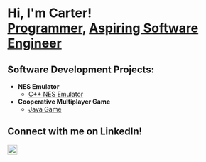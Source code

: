 <h1>Hi, I'm Carter! <br/><a href="https://github.com/hawthorc">Programmer</a>, <a href="https://www.linkedin.com/in/carterhawthorne/">Aspiring Software Engineer</a>

<h2>Software Development Projects:</h2>

- <b>NES Emulator</b>
  - [C++ NES Emulator](https://github.com/hawthorc/OSUcapstone/)
- <b>Cooperative Multiplayer Game</b>
  - [Java Game](https://github.com/hawthorc/GamerTime)

<h2>Connect with me on LinkedIn! </h2>

[<img align="left" alt="Carter Hawthorne | LinkedIn" width="22px" src="https://cdn.jsdelivr.net/npm/simple-icons@v3/icons/linkedin.svg" />][linkedin]

[linkedin]: https://linkedin.com/in/carterhawthorne

<!--
**hawthorc/hawthorc** is a ✨ _special_ ✨ repository because its `README.md` (this file) appears on your GitHub profile.

Here are some ideas to get you started:

- 🔭 I’m currently working on ...
- 🌱 I’m currently learning ...
- 👯 I’m looking to collaborate on ...
- 🤔 I’m looking for help with ...
- 💬 Ask me about ...
- 📫 How to reach me: ...
- 😄 Pronouns: ...
- ⚡ Fun fact: ...
-->
